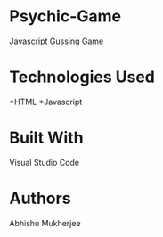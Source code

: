 # Psychic-Game
Javascript Gussing Game
# Technologies Used 
*HTML
*Javascript
# Built With 
Visual Studio Code 
# Authors 
Abhishu Mukherjee

